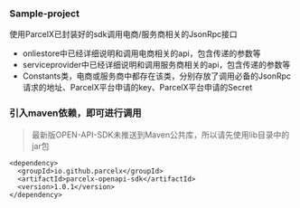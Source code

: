 ### Sample-project
使用ParcelX已封装好的sdk调用电商/服务商相关的JsonRpc接口
- onliestore中已经详细说明和调用电商相关的api，包含传递的参数等
- serviceprovider中已经详细说明和调用服务商相关的api，包含传递的参数等
- Constants类，电商或服务商中都存在该类，分别存放了调用必备的JsonRpc请求的地址、ParcelX平台申请的key、ParcelX平台申请的Secret

### 引入maven依赖，即可进行调用

> 最新版OPEN-API-SDK未推送到Maven公共库，所以请先使用lib目录中的jar包

```
<dependency>
  <groupId>io.github.parcelx</groupId>
  <artifactId>parcelx-openapi-sdk</artifactId>
  <version>1.0.1</version>
</dependency>
```